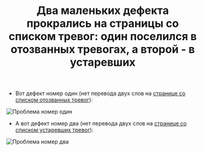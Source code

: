 ﻿---
title: "Два маленьких дефекта прокрались на страницы со списком тревог: один поселился в отозванных тревогах, а второй - в устаревших"
se.owner.user_id: 532877
se.owner.display_name: "Зонтик"
se.owner.link: "https://ru.meta.stackoverflow.com/users/532877/%d0%97%d0%be%d0%bd%d1%82%d0%b8%d0%ba"
se.link: "https://ru.meta.stackoverflow.com/questions/12499/%d0%94%d0%b2%d0%b0-%d0%bc%d0%b0%d0%bb%d0%b5%d0%bd%d1%8c%d0%ba%d0%b8%d1%85-%d0%b4%d0%b5%d1%84%d0%b5%d0%ba%d1%82%d0%b0-%d0%bf%d1%80%d0%be%d0%ba%d1%80%d0%b0%d0%bb%d0%b8%d1%81%d1%8c-%d0%bd%d0%b0-%d1%81%d1%82%d1%80%d0%b0%d0%bd%d0%b8%d1%86%d1%8b-%d1%81%d0%be-%d1%81%d0%bf%d0%b8%d1%81%d0%ba%d0%be%d0%bc-%d1%82%d1%80%d0%b5%d0%b2%d0%be%d0%b3-%d0%be%d0%b4%d0%b8%d0%bd-%d0%bf%d0%be%d1%81%d0%b5%d0%bb%d0%b8%d0%bb%d1%81%d1%8f-%d0%b2"
se.question_id: 12499
se.post_type: question
---
<ul>
<li>Вот дефект номер один (нет перевода двух слов на <a href="https://ru.stackoverflow.com/users/flag-summary/current?group=1&amp;status=6">странице со списком отозванных тревог</a>):</li>
</ul>
<p><img src="https://i.stack.imgur.com/iTTyY.png" alt="Проблема номер один" /></p>
<ul>
<li>А вот дефект номер два (нет перевода двух слов на <a href="https://ru.stackoverflow.com/users/flag-summary/current?group=1&amp;status=5">странице со списком устаревших тревог</a>):</li>
</ul>
<p><img src="https://i.stack.imgur.com/6XHKX.png" alt="Проблема номер два" /></p>

